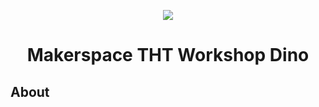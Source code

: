 <p align="center">
  <image src="https://github.com/Austin-K-Nguyen/Makerspace_THT_Workshop/blob/main/Images/makerspace_logo.png">
</p>
<h1 align="center">Makerspace THT Workshop Dino</h1>
<h2 align="left">About</h2>
